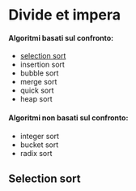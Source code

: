 # Divide et impera
>

#### Algoritmi basati sul confronto:
- [selection sort](https://github.com/Biggiogero/Algorithms-and-data-structures/blob/main/algorithms/sorting%20algorithms.md#selection-sort)
- insertion sort
- bubble sort
- merge sort
- quick sort
- heap sort

#### Algoritmi **non** basati sul confronto:
- integer sort
- bucket sort
- radix sort

## Selection sort
